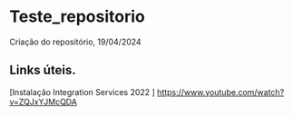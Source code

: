 # Teste_repositorio
Criação do repositório, 19/04/2024

## Links úteis.
[Instalação Integration Services 2022 ] 
https://www.youtube.com/watch?v=ZQJxYJMcQDA

  
